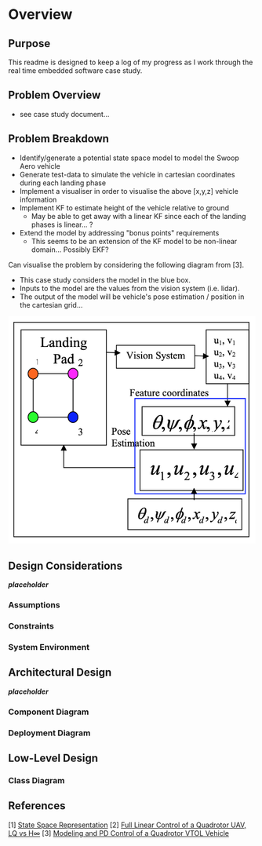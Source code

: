 # Overview

## Purpose
This readme is designed to keep a log of my progress as I work through the real time embedded software case study. 

## Problem Overview
- see case study document...

## Problem Breakdown
- Identify/generate a potential state space model to model the Swoop Aero vehicle
- Generate test-data  to simulate the vehicle in cartesian coordinates during each landing phase
- Implement a visualiser in order to visualise the above [x,y,z] vehicle information
- Implement KF to estimate height of the vehicle relative to ground
	- May be able to get away with a linear KF since each of the landing phases is linear... ?
- Extend the model by addressing "bonus points" requirements
	- This seems to be an extension of the KF model to be non-linear domain... Possibly EKF?

Can visualise the problem by considering the following diagram from [3].
- This case study considers the model in the blue box. 
- Inputs to the model are the values from the vision system (i.e. lidar). 
- The output of the model will be vehicle's pose estimation / position in the cartesian grid...

![control loop diagram](./vision_based_control_diagram.png "Vision based control diagram") 

## Design Considerations
***placeholder***

### Assumptions

### Constraints

### System Environment

## Architectural Design
***placeholder***

### Component Diagram

### Deployment Diagram

## Low-Level Design

### Class Diagram

## References
[1] [State Space Representation](https://en.wikipedia.org/wiki/State-space_representation)
[2] [Full Linear Control of a Quadrotor UAV, LQ vs H∞](https://sci-hub.se/10.1109/control.2014.6915128)
[3] [Modeling and PD Control of a Quadrotor VTOL Vehicle](https://www.researchgate.net/publication/224719830)

